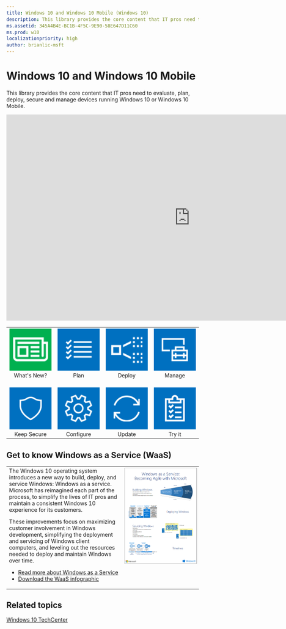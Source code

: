 ```yaml
---
title: Windows 10 and Windows 10 Mobile (Windows 10)
description: This library provides the core content that IT pros need to evaluate, plan, deploy, and manage devices running Windows 10 or Windows 10 Mobile.
ms.assetid: 345A4B4E-BC1B-4F5C-9E90-58E647D11C60
ms.prod: w10
localizationpriority: high
author: brianlic-msft
---
```


# Windows 10 and Windows 10 Mobile

This library provides the core content that IT pros need to evaluate, plan, deploy, secure and manage devices running Windows 10 or Windows 10 Mobile.

<center><iframe src="https://channel9.msdn.com/Events/Ignite/Australia-2017/WIN212/player" width="960" height="540" allowFullScreen frameBorder="0"></iframe></center>

<table border="0" width="100%" align='center'>
</tr>
  <tr style="text-align:center;">
    <td style="width:25%; border:0;">
      <a href="https://technet.microsoft.com/itpro/windows/whats-new/index">
        <img src="images/w10-whatsnew-highlight.png" alt="Read what's new in Windows 10" title="What's new in Windows 10?" />
      </a>
      <br/>What's New?
    </td>
    <td style="width:25%; border:0;">
      <a href="https://technet.microsoft.com/itpro/windows/plan/index">
        <img src="images/w10-plan.png" alt="Plan your Windows 10 enterprise deployment" title="Plan your Windows 10 enterprise deployment" />
      </a>
      <br/>Plan
    </td>
    <td style="width:25%; border:0;">
      <a href="https://technet.microsoft.com/itpro/windows/deploy/index">
        <img src="images/w10-deploy.png" alt="Deploy Windows 10 in your enterprise" title="Deploy Windows 10" />
      </a>
      <br/>Deploy
    </td>
    <td style="width:25%; border:0;">
      <a href="https://technet.microsoft.com/itpro/windows/manage/index">
        <img src="images/w10-manage.png" alt="Manage Windows 10 in your enterprise" title="Manage Windows 10" />
      </a>
      <br/>Manage
    </td>
  </tr>
  <tr style="text-align:center;">
    <td style="width:25%; border:0;">
    <br/>
      <a href="https://technet.microsoft.com/itpro/windows/keep-secure/index">
        <img src="images/w10-secure.png" alt="Keep Windows 10 secure" title="Keep Windows 10 secure" />
      </a>
      <br/>Keep Secure
    </td>
    <td style="width:25%; border:0;">
      <br/>
      <a href="https://technet.microsoft.com/itpro/windows/configure/index">
        <img src="images/W10-configure.png" alt="Configure Windows 10 in your enterprise" title="Configure Windows 10" />
      </a>
      <br/>Configure
    </td>
    <td style="width:25%; border:0;">
      <br/>
      <a href="https://technet.microsoft.com/itpro/windows/update/index">
        <img src="images/w10-update.png" alt="Update Windows 10 in your enterprise" title="Update Windows 10" />
      </a>
      <br/>Update
    </td>
    <td style="width:25%; border:0;">
      <br/>
      <a href="https://www.microsoft.com/evalcenter/evaluate-windows-10-enterprise">
        <img src="images/w10-evaluation.png" alt="Try Windows 10" title="Try Windows 10" />
      </a>
      <br/>Try it
    </td>
  </tr>
</table>

## Get to know Windows as a Service (WaaS)
<table border="0" width="100%" align='center'>
<tr>
  <td valign=top style='width:60%; border:0;'>The Windows 10 operating system introduces a new way to build, deploy, and service Windows: Windows as a service. Microsoft has reimagined each part of the process, to simplify the lives of IT pros and maintain a consistent Windows 10 experience for its customers.

  These improvements focus on maximizing customer involvement in Windows development, simplifying the deployment and servicing of Windows client computers, and leveling out the resources needed to deploy and maintain Windows over time.

  - [Read more about Windows as a Service](update/waas-overview.md)
  - <a href='images/WaaS-infographic.pdf'>Download the WaaS infographic</a>

  </td>
  <td valign=top style='width:60%; border:0;'><center><img style='border:thin silver solid' src="images/w10-WaaS-poster.png" alt="Get to know Windows as a Service (WaaS) " title="Get to know Windows as a Service (WaaS)" /></center></td>
</tr>
</table>

## Related topics
[Windows 10 TechCenter](https://go.microsoft.com/fwlink/?LinkId=620009)

 

 
